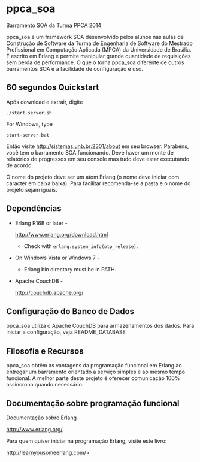 # ppca_soa
Barramento SOA da Turma PPCA 2014

ppca_soa é um framework SOA desenvolvido pelos alunos nas aulas de Construção de Software da Turma de Engenharia de Software do Mestrado Profissional em Computação Aplicada (MPCA) da Universidade de Brasília. É escrito em Erlang e permite manipular grande quantidade de requisições sem perda de performance. O que o torna ppca_soa diferente de outros barramentos SOA é a facilidade de configuração e uso.


60 segundos Quickstart
--------------------

Após download e extrair, digite

```console
./start-server.sh
```

For Windows, type

```console
start-server.bat
```

Então visite http://sistemas.unb.br:2301/about em seu browser. Parabéns, você tem o barramento SOA funcionando. Deve haver um monte de relatórios de progressos em seu console mas tudo deve estar executando de acordo.

O nome do projeto deve ser um atom Erlang (o nome deve iniciar com caracter em caixa baixa). Para facilitar recomenda-se a pasta e o nome do projeto sejam iguais.



Dependências
------------

* Erlang R16B or later -

    <http://www.erlang.org/download.html>

  * Check with `erlang:system_info(otp_release)`.


* On Windows Vista or Windows 7 -

  * Erlang bin directory must be in PATH.


* Apache CouchDB -

    <http://couchdb.apache.org/>




Configuração do Banco de Dados
--------------

ppca_soa utiliza o Apache CouchDB para armazenamentos dos dados. Para iniciar a configuração, veja README_DATABASE


Filosofia e Recursos
-----------------------

ppca_soa obtêm as vantagens da programação funcional em Erlang ao entregar um barramento orientado a serviço simples e ao mesmo tempo funcional. A melhor parte deste projeto é oferecer comunicação 100% assíncrona quando necessário.




Documentação sobre programação funcional
---------------

Documentação sobre Erlang

<http://www.erlang.org/>

Para quem quiser iniciar na programação Erlang, visite este livro:

http://learnyousomeerlang.com/>



